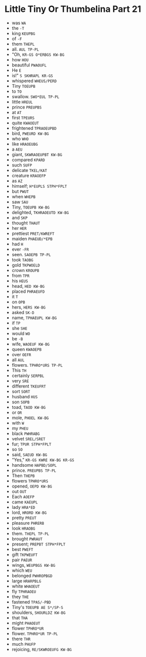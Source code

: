 # Little Tiny Or Thumbelina Part 21

* was `WA`
* the `-T`
* king `KEUPBG`
* of `-F`
* them `THEPL`
* all. `AUL TP-PL`
* "Oh, `KR-GS O*ERBGS KW-BG`
* how `HOU`
* beautiful `PWAOUFL`
* He `E`
* is!" `S SKHRAPL KR-GS`
* whispered `WHEUS/PERD`
* Tiny `TOEUPB`
* to `TO`
* swallow. `SWO*EUL TP-PL`
* little `HREUL`
* prince `PREUPBS`
* at `AT`
* first `TPEURS`
* quite `KWAOEUT`
* frightened `TPRAOEUPBD`
* bird, `PWEURD KW-BG`
* who `WHO`
* like `HRAOEUBG`
* a `AEU`
* giant, `SKWRAOEUPBT KW-BG`
* compared `KPARD`
* such `SUFP`
* delicate `TKEL/KAT`
* creature `KRAOEFP`
* as `AZ`
* himself; `H*EUPLS STPH*FPLT`
* but `PWUT`
* when `WHEPB`
* saw `SAU`
* Tiny, `TOEUPB KW-BG`
* delighted, `TKHRAOEUTD KW-BG`
* and `SKP`
* thought `THAUT`
* her `HER`
* prettiest `PRET/KWREFT`
* maiden `PHAEUD/*EPB`
* had `H`
* ever `-FR`
* seen. `SAOEPB TP-PL`
* took `TAOBG`
* gold `TKPWOELD`
* crown `KROUPB`
* from `TPR`
* his `HEUS`
* head, `HED KW-BG`
* placed `PHRAEUFD`
* it `T`
* on `OPB`
* hers, `HERS KW-BG`
* asked `SK-D`
* name, `TPHAEUPL KW-BG`
* if `TP`
* she `SHE`
* would `WO`
* be `-B`
* wife, `WAOEUF KW-BG`
* queen `KWAOEPB`
* over `OEFR`
* all `AUL`
* flowers. `TPHRO*URS TP-PL`
* This `TH`
* certainly `SERPBL`
* very `SRE`
* different `TKEUFRT`
* sort `SORT`
* husband `HUS`
* son `SOPB`
* toad, `TAOD KW-BG`
* or `OR`
* mole, `PHOEL KW-BG`
* with `W`
* my `PHEU`
* black `PWHRABG`
* velvet `SREL/SRET`
* fur; `TPUR STPH*FPLT`
* so `SO`
* said, `SAEUD KW-BG`
* "Yes," `KR-GS KWRE KW-BG KR-GS`
* handsome `HAPBD/SOPL`
* prince. `PREUPBS TP-PL`
* Then `THEPB`
* flowers `TPHRO*URS`
* opened, `OEPD KW-BG`
* out `OUT`
* Each `AOEFP`
* came `KAEUPL`
* lady `HRA*ED`
* lord, `HRORD KW-BG`
* pretty `PREUT`
* pleasure `PHRERB`
* look `HRAOBG`
* them. `THEPL TP-PL`
* brought `PWRAUT`
* present; `PREPBT STPH*FPLT`
* best `PWEFT`
* gift `TKPWEUFT`
* pair `PAEUR`
* wings, `WEUPBGS KW-BG`
* which `WEU`
* belonged `PWHROPBGD`
* large `HRARPBLG`
* white `WHAOEUT`
* fly `TPHRAOEU`
* they `THE`
* fastened `TPAS/-PBD`
* Tiny's `TOEUPB AE S*/SP-S`
* shoulders, `SHOURLDZ KW-BG`
* that `THA`
* might `PHAOEUT`
* flower `TPHRO*UR`
* flower. `TPHRO*UR TP-PL`
* there `THR`
* much `PHUFP`
* rejoicing, `RE/SKWROEUFG KW-BG`
